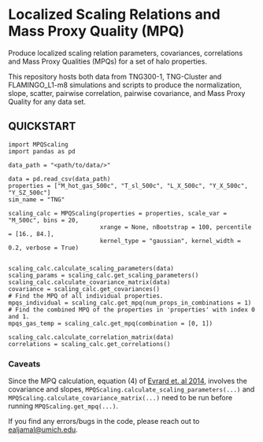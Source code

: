 # Localized Scaling Relations and Mass Proxy Quality (MPQ)

Produce localized scaling relation parameters, covariances, correlations and Mass Proxy Qualities (MPQs) for a set of halo properties.

This repository hosts both data from TNG300-1, TNG-Cluster and FLAMINGO_L1-m8 simulations and scripts to produce the normalization, slope, scatter, pairwise correlation, pairwise covariance, and Mass Proxy Quality for any data set.

## QUICKSTART

```
import MPQScaling
import pandas as pd

data_path = "<path/to/data/>"

data = pd.read_csv(data_path)
properties = ["M_hot_gas_500c", "T_sl_500c", "L_X_500c", "Y_X_500c", "Y_SZ_500c"]
sim_name = "TNG"

scaling_calc = MPQScaling(properties = properties, scale_var = "M_500c", bins = 20,
                          xrange = None, nBootstrap = 100, percentile = [16., 84.],
                          kernel_type = "gaussian", kernel_width = 0.2, verbose = True)


scaling_calc.calculate_scaling_parameters(data)
scaling_params = scaling_calc.get_scaling_parameters()
scaling_calc.calculate_covariance_matrix(data)
covariance = scaling_calc.get_covariances()
# Find the MPQ of all individual properties.
mpqs_individual = scaling_calc.get_mpq(num_props_in_combinations = 1)
# Find the combined MPQ of the properties in 'properties' with index 0 and 1.
mpqs_gas_temp = scaling_calc.get_mpq(combination = [0, 1])

scaling_calc.calculate_correlation_matrix(data)
correlations = scaling_calc.get_correlations()

```

### Caveats

Since the MPQ calculation, equation (4) of [Evrard et. al 2014](https://academic.oup.com/mnras/article/441/4/3562/1217975), involves the covariance and slopes, `MPQScaling.calculate_scaling_parameters(...)` and `MPQScaling.calculate_covariance_matrix(...)` need to be run before running `MPQScaling.get_mpq(...)`.


If you find any errors/bugs in the code, please reach out to ealjamal@umich.edu.